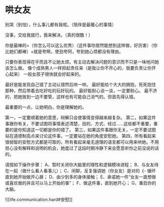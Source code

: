 
# 哄女友

别哭（别怕），什么事儿都有我呢。（陪伴是最暖心的事情）
 
没事，交给我就行，我来解决。（真的很酷！）

你是最棒的+（你怎么可以这么优秀）（这件事你居然能想到这样做，好厉害）（你比她们都棒）+就是夸啊，使劲夸阿，夸到她心烦都没有理由。
 
只要你表现得在乎而且不让她太烦。有主动去解决问题的意识而不只是一味地问她该怎么做。
像个成熟男人一样担起责任来（是我让你不开心的，我要负责让你开心起来）
一般女孩子很快就会好起来的。

最好是能发现自己错了主动认错然后哄一哄。
最好能给个大大的拥抱，死死抱住那种，然后带着去吃好吃的玩好玩的。
最好能耐心谈一谈，一定要耐心。
最不济的，把她放到一边不要管，这样也有可能自己消气的。但首先得认错。

最重要的一点，让她明白，你是理解她的。

第一，一定要顺着她的意思，辩解只会使事情变得越来越复杂。
第二，如果这件事跟你有关，不要试图将事情表述清楚，目的、方式、经过……这些都不重要，重要的是你知道这一切都是你的错了。
第三，如果这件事跟你无关，一定不要试图站在道德制高点来讨论这件事，一定要站在她的角度安慰她。
第四，所有看起来很弱智的安慰方式都是可取的，所有看起来毫无道理的语言都可以用来哄她。不用担心没有解释和说明的机会，她度过了这段时期冷静下来会愿意听你之前没说的话的。

请按如下操作步骤：
A、暂时关闭你大脑里的理性和逻辑模块进程；
B、与女友待在一起（做什么看人看事儿）；
C、闲聊，反复强调她（你女友）是对的《- 循环 直到她开始敞开心扉；
D、由少到多的身体接触；
E、承诺她一件“女友一直想做或喜欢做的并且可以马上开始的事”；
F、做这件事，直到她开心；
G、重启你的大脑。

![[life.communication.hard#安慰]]